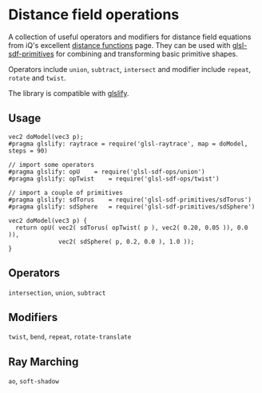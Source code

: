 # Distance field operations #
A collection of useful operators and modifiers for distance field equations from iQ's excellent [distance functions](http://iquilezles.org/www/articles/distfunctions/distfunctions.htm) page. They can be used with [glsl-sdf-primitives](https://github.com/stackgl/glslify) for combining and transforming basic primitive shapes. 

Operators include `union`, `subtract`, `intersect` and modifier include `repeat`, `rotate` and `twist`.

The library is compatible with [glslify](https://github.com/stackgl/glslify).

## Usage ##
```
vec2 doModel(vec3 p);
#pragma glslify: raytrace = require('glsl-raytrace', map = doModel, steps = 90)

// import some operators
#pragma glslify: opU 	= require('glsl-sdf-ops/union')
#pragma glslify: opTwist 	= require('glsl-sdf-ops/twist')

// import a couple of primitives
#pragma glslify: sdTorus 	= require('glsl-sdf-primitives/sdTorus')
#pragma glslify: sdSphere 	= require('glsl-sdf-primitives/sdSphere')

vec2 doModel(vec3 p) {
  return opU( vec2( sdTorus( opTwist( p ), vec2( 0.20, 0.05 )), 0.0 )),
              vec2( sdSphere( p, 0.2, 0.0 ), 1.0 ));
}
```

## Operators ##
`intersection`, `union`, `subtract`

## Modifiers ##
`twist`, `bend`, `repeat`, `rotate-translate`

## Ray Marching ##
`ao`, `soft-shadow`

